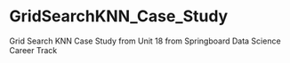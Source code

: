 # GridSearchKNN_Case_Study
 Grid Search KNN Case Study from Unit 18 from Springboard Data Science Career Track
